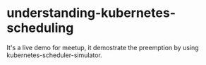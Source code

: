 # understanding-kubernetes-scheduling
It's a live demo for meetup, it demostrate the preemption by using kubernetes-scheduler-simulator.
